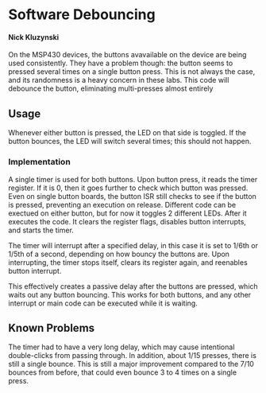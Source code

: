 # Software Debouncing
#### Nick Kluzynski
On the MSP430 devices, the buttons avavailable on the device are being used consistently. They have a problem though: the button seems to pressed several times on a single button press. This is not always the case, and its randomness is a heavy concern in these labs. This code will debounce the button, eliminating multi-presses almost entirely

## Usage
Whenever either button is pressed, the LED on that side is toggled. If the button bounces, the LED will switch several times; this should not happen. 

### Implementation
A single timer is used for both buttons. Upon button press, it reads the timer register. If it is 0, then it goes further to check which button was pressed. Even on single button boards, the button ISR still checks to see if the button is pressed, preventing an execution on release.  Different code can be exectued on either button, but for now it toggles 2 different LEDs. After it executes the code. It clears the register flags, disables button interrupts, and starts the timer.

The timer will interrupt after a specified delay, in this case it is set to 1/6th or 1/5th of a second, depending on how bouncy the buttons are. Upon interrupting, the timer stops itself, clears its register again, and reenables button interrupt. 

This effectively creates a passive delay after the buttons are pressed, which waits out any button bouncing. This works for both buttons, and any other interrupt or main code can be executed while it is waiting.

## Known Problems
The timer had to have a very long delay, which may cause intentional double-clicks from passing through. In addition, about 1/15 presses, there is still a single bounce. This is still a major improvement compared to the 7/10 bounces from before, that could even bounce 3 to 4 times on a single press.

